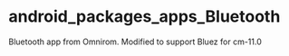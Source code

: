 android_packages_apps_Bluetooth
===============================
Bluetooth app from Omnirom. Modified to support Bluez for cm-11.0
